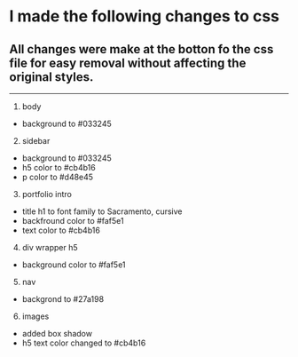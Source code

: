 # I made the following changes to css
## All changes were make at the botton fo the css file for easy removal without affecting the original styles.
-------------------------------------------------------------------------------------------------------------
1. body
  - background to #033245
2. sidebar 
  - background to #033245
  - h5 color to #cb4b16
  - p color to #d48e45
3. portfolio intro
  - title h1 to font family to Sacramento, cursive
  - backfround color to #faf5e1
  - text color to #cb4b16
4. div wrapper h5 
  - background color to #faf5e1 
5. nav 
  - backgrond to #27a198
6. images
  - added box shadow 
  - h5 text color changed to #cb4b16


